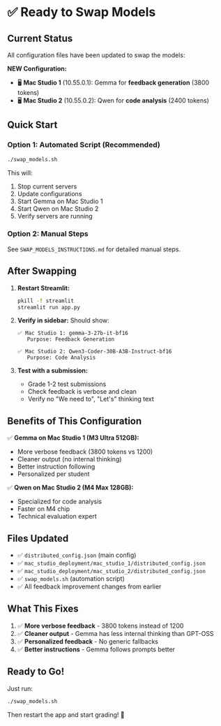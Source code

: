 # ✅ Ready to Swap Models

## Current Status
All configuration files have been updated to swap the models:

**NEW Configuration:**
- 🖥️ **Mac Studio 1** (10.55.0.1): Gemma for **feedback generation** (3800 tokens)
- 🖥️ **Mac Studio 2** (10.55.0.2): Qwen for **code analysis** (2400 tokens)

## Quick Start

### Option 1: Automated Script (Recommended)
```bash
./swap_models.sh
```

This will:
1. Stop current servers
2. Update configurations
3. Start Gemma on Mac Studio 1
4. Start Qwen on Mac Studio 2
5. Verify servers are running

### Option 2: Manual Steps

See `SWAP_MODELS_INSTRUCTIONS.md` for detailed manual steps.

## After Swapping

1. **Restart Streamlit:**
   ```bash
   pkill -f streamlit
   streamlit run app.py
   ```

2. **Verify in sidebar:**
   Should show:
   ```
   ✅ Mac Studio 1: gemma-3-27b-it-bf16
      Purpose: Feedback Generation
   
   ✅ Mac Studio 2: Qwen3-Coder-30B-A3B-Instruct-bf16
      Purpose: Code Analysis
   ```

3. **Test with a submission:**
   - Grade 1-2 test submissions
   - Check feedback is verbose and clean
   - Verify no "We need to", "Let's" thinking text

## Benefits of This Configuration

✅ **Gemma on Mac Studio 1 (M3 Ultra 512GB):**
- More verbose feedback (3800 tokens vs 1200)
- Cleaner output (no internal thinking)
- Better instruction following
- Personalized per student

✅ **Qwen on Mac Studio 2 (M4 Max 128GB):**
- Specialized for code analysis
- Faster on M4 chip
- Technical evaluation expert

## Files Updated

- ✅ `distributed_config.json` (main config)
- ✅ `mac_studio_deployment/mac_studio_1/distributed_config.json`
- ✅ `mac_studio_deployment/mac_studio_2/distributed_config.json`
- ✅ `swap_models.sh` (automation script)
- ✅ All feedback improvement changes from earlier

## What This Fixes

1. ✅ **More verbose feedback** - 3800 tokens instead of 1200
2. ✅ **Cleaner output** - Gemma has less internal thinking than GPT-OSS
3. ✅ **Personalized feedback** - No generic fallbacks
4. ✅ **Better instructions** - Gemma follows prompts better

## Ready to Go!

Just run:
```bash
./swap_models.sh
```

Then restart the app and start grading! 🚀

